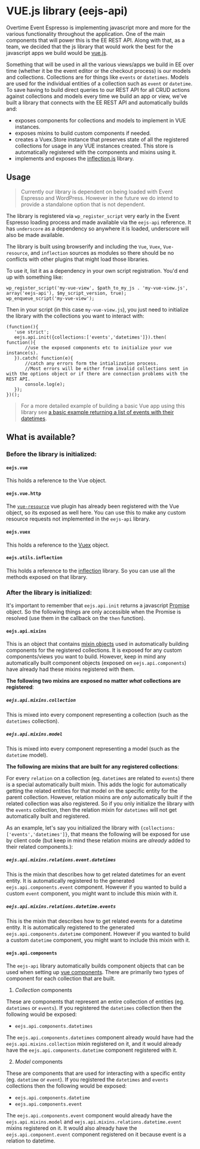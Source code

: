 # VUE.js library (eejs-api)

Overtime Event Espresso is implementing javascript more and more for the various functionality throughout the application.  One of the main components that will power this is the EE REST API.  Along with that, as a team, we decided that the js library that would work the best for the javascript apps we build would be [vue.js](https://vuejs.org/v2).

Something that will be used in all the various views/apps we build in EE over time (whether it be the event editor or the checkout process) is our models and collections.  Collections are for things like `events` or `datetimes`.  Models are used for the individual entities of a collection such as `event` or `datetime`. To save having to build direct queries to our REST API for all CRUD actions against collections and models every time we build an app or view, we've built a library that connects with the EE REST API and automatically builds and:
  
  - exposes components for collections and models to implement in VUE instances.
  - exposes mixins to build custom components if needed.
  - creates a Vuex.Store instance that preserves state of all the registered collections for usage in any VUE instances created.  This store is automatically registered with the components and mixins using it.
  - implements and exposes the [inflection.js](https://github.com/dreamerslab/node.inflection) library.
  
## Usage

> Currently our library is dependent on being loaded with Event Espresso and WordPress.  However in the future we do intend to provide a standalone option that is not dependent.

The library is registered via `wp_register_script` very early in the Event Espresso loading process and made available via the `eejs-api` reference.  It has `underscore` as a dependency so anywhere it is loaded, underscore will also be made available.

The library is built using browserify and including the `Vue`, `Vuex`, `Vue-resource`, and `inflection` sources as modules so there should be no conflicts with other plugins that might load those libraries. 

To use it, list it as a dependency in your own script registration.  You'd end up with something like:

```
wp_register_script('my-vue-view', $path_to_my_js . 'my-vue-view.js', array('eejs-api'), $my_script_version, true);
wp_enqueue_script('my-vue-view');
```

Then in your script (in this case `my-vue-view.js`), you just need to initialize the library with the collections you want to interact with:

```
(function(){
   'use strict';
   eejs.api.init({collections:['events','datetimes']}).then( function(){
       //use the exposed components etc to initialize your vue instance(s).
   }).catch( function(e){
       //catch any errors form the intialization process.
       //Most errors will be either from invalid collections sent in with the options object or if there are connection problems with the REST API.
       console.log(e);
   });
})();
```

> For a more detailed example of building a basic Vue app using this library see [a basic example returning a list of events with their datetimes](rest-api-vue-library-basic-implementation-example.md).

## What is available?

### Before the library is initialized:

#### `eejs.vue`

This holds a reference to the Vue object.

#### `eejs.vue.http`

The [`vue-resource`](https://github.com/pagekit/vue-resource) vue plugin has already been registered with the Vue object, so its exposed as well here.  You can use this to make any custom resource requests not implemented in the `eejs-api` library.

#### `eejs.vuex`

This holds a reference to the [Vuex](https://vuex.vuejs.org/en/) object.

#### `eejs.utils.inflection`

This holds a reference to the [inflection](https://github.com/dreamerslab/node.inflection) library.  So you can use all the methods exposed on that library.

### After the library is initialized:

It's important to remember that `eejs.api.init` returns a javascript [Promise](https://developer.mozilla.org/en/docs/Web/JavaScript/Reference/Global_Objects/Promise) object.  So the following things are only accessible when the Promise is resolved (use them in the callback on the `then` function).

#### `eejs.api.mixins`

This is an object that contains [mixin objects](https://vuejs.org/v2/guide/mixins.html) used in automatically building components for the registered collections.  It is exposed for any custom components/views you want to build.  However, keep in mind any automatically built component objects (exposed on `eejs.api.components`) have already had these mixins registered with them.

**The following two mixins are exposed no matter *what* collections are registered**:

##### `eejs.api.mixins.collection`

This is mixed into every component representing a collection (such as the `datetimes` collection).

##### `eejs.api.mixins.model`

This is mixed into every component representing a model (such as the `datetime` model).

**The following are mixins that are built for any registered collections**:

For every `relation` on a collection (eg. `datetimes` are related to `events`) there is a special automatically built mixin.  This adds the logic for automatically getting the related entities for that model on the specific entity for the parent collection.  However, relation mixins are _only_ automatically built if the related collection was also registered. So if you only initialize the library with the `events` collection, then the relation mixin for `datetimes` will not get automatically built and registered.  

As an example, let's say you initialized the library with `{collections:['events','datetimes']}`, that means the following will be exposed for use by client code (but keep in mind these relation mixins are _already_ added to their related components.): 

##### `eejs.api.mixins.relations.event.datetimes`

This is the mixin that describes how to get related datetimes for an event entity.  It is automatically registered to the generated `eejs.api.components.event` component.  However if you wanted to build a custom `event` component, you might want to include this mixin with it.

##### `eejs.api.mixins.relations.datetime.events`

This is the mixin that describes how to get related events for a datetime entity.  It is automatically registered to the generated `eejs.api.components.datetime` component.  However if you wanted to build a custom `datetime` component, you might want to include this mixin with it.

#### `eejs.api.components`

The `eejs-api` library automatically builds component objects that can be used when setting up [vue components](https://vuejs.org/v2/guide/components.html).  There are primarily two types of component for each collection that are built.

1. *Collection* components

These are components that represent an entire collection of entities (eg. `datetimes` or `events`). If you registered the `datetimes` collection then the following would be exposed:

- `eejs.api.components.datetimes`

The `eejs.api.components.datetimes` component already would have had the `eejs.api.mixins.collection` mixin registered on it, and it would already have the `eejs.api.components.datetime` component registered with it.


2. *Model* components

These are components that are used for interacting with a specific entity (eg. `datetime` or `event`). If you registered the `datetimes` and `events` collections then the following would be exposed:

- `eejs.api.components.datetime`
- `eejs.api.components.event`

The `eejs.api.components.event` component would already have the `eejs.api.mixins.model` and `eejs.api.mixins.relations.datetime.event` mixins registered on it.  It would also already have the `eejs.api.component.event` component registered on it because event is a relation to datetime.